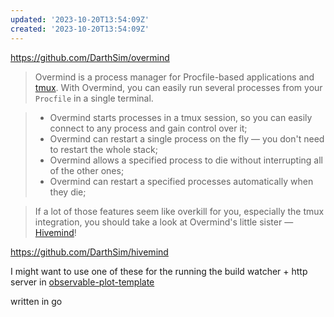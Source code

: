 ```yaml
---
updated: '2023-10-20T13:54:09Z'
created: '2023-10-20T13:54:09Z'
---
```

https://github.com/DarthSim/overmind

> Overmind is a process manager for Procfile-based applications and [tmux](https://tmux.github.io/). With Overmind, you can easily run several processes from your `Procfile` in a single terminal.

> -   Overmind starts processes in a tmux session, so you can easily connect to any process and gain control over it;
> -   Overmind can restart a single process on the fly — you don't need to restart the whole stack;
> -   Overmind allows a specified process to die without interrupting all of the other ones;
> -   Overmind can restart a specified processes automatically when they die;


> If a lot of those features seem like overkill for you, especially the tmux integration, you should take a look at Overmind's little sister — [Hivemind](https://github.com/DarthSim/hivemind)!

https://github.com/DarthSim/hivemind



I might want to use one of these for the running the build watcher + http server in [observable-plot-template](https://github.com/llimllib/observable-plot-template)

written in go